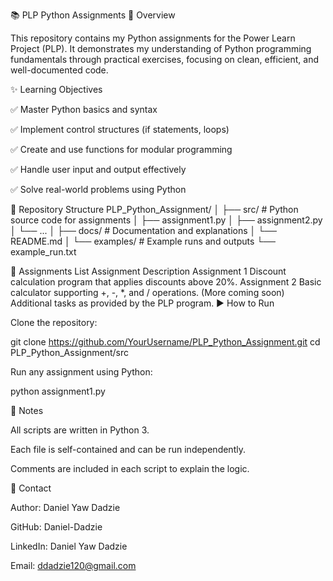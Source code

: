 📚 PLP Python Assignments
📌 Overview

This repository contains my Python assignments for the Power Learn Project (PLP).
It demonstrates my understanding of Python programming fundamentals through practical exercises, focusing on clean, efficient, and well-documented code.

✨ Learning Objectives

✅ Master Python basics and syntax

✅ Implement control structures (if statements, loops)

✅ Create and use functions for modular programming

✅ Handle user input and output effectively

✅ Solve real-world problems using Python

📂 Repository Structure
PLP_Python_Assignment/
│
├── src/                # Python source code for assignments
│   ├── assignment1.py
│   ├── assignment2.py
│   └── ...
│
├── docs/               # Documentation and explanations
│   └── README.md
│
└── examples/           # Example runs and outputs
    └── example_run.txt

📜 Assignments List
Assignment	Description
Assignment 1	Discount calculation program that applies discounts above 20%.
Assignment 2	Basic calculator supporting +, -, *, and / operations.
(More coming soon)	Additional tasks as provided by the PLP program.
▶️ How to Run

Clone the repository:

git clone https://github.com/YourUsername/PLP_Python_Assignment.git
cd PLP_Python_Assignment/src


Run any assignment using Python:

python assignment1.py

📌 Notes

All scripts are written in Python 3.

Each file is self-contained and can be run independently.

Comments are included in each script to explain the logic.

📧 Contact

Author: Daniel Yaw Dadzie

GitHub: Daniel-Dadzie

LinkedIn: Daniel Yaw Dadzie

Email: ddadzie120@gmail.com
